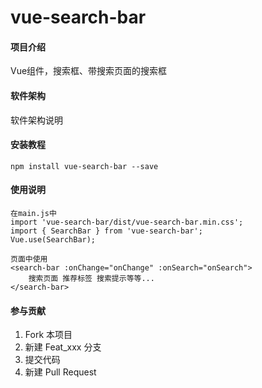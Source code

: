 # vue-search-bar

#### 项目介绍
Vue组件，搜索框、带搜索页面的搜索框

#### 软件架构
软件架构说明


#### 安装教程

    npm install vue-search-bar --save

#### 使用说明

    在main.js中
    import 'vue-search-bar/dist/vue-search-bar.min.css';
    import { SearchBar } from 'vue-search-bar';
    Vue.use(SearchBar);

    页面中使用
    <search-bar :onChange="onChange" :onSearch="onSearch">
        搜索页面 推荐标签 搜索提示等等...    
    </search-bar>

#### 参与贡献

1. Fork 本项目
2. 新建 Feat_xxx 分支
3. 提交代码
4. 新建 Pull Request
